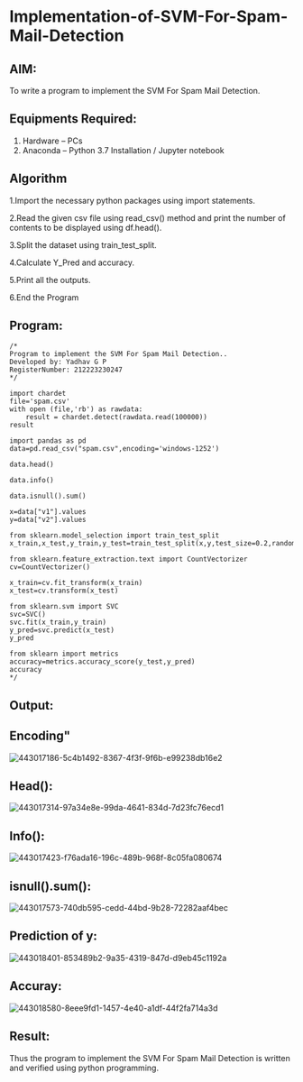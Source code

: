 # Implementation-of-SVM-For-Spam-Mail-Detection

## AIM:
To write a program to implement the SVM For Spam Mail Detection.

## Equipments Required:
1. Hardware – PCs
2. Anaconda – Python 3.7 Installation / Jupyter notebook

## Algorithm
1.Import the necessary python packages using import statements.

2.Read the given csv file using read_csv() method and print the number of contents to be displayed using df.head().

3.Split the dataset using train_test_split.

4.Calculate Y_Pred and accuracy.

5.Print all the outputs.

6.End the Program

## Program:
```
/*
Program to implement the SVM For Spam Mail Detection..
Developed by: Yadhav G P
RegisterNumber: 212223230247
*/
```
```
import chardet
file='spam.csv'
with open (file,'rb') as rawdata:
    result = chardet.detect(rawdata.read(100000))
result

import pandas as pd
data=pd.read_csv("spam.csv",encoding='windows-1252')

data.head()

data.info()

data.isnull().sum()

x=data["v1"].values
y=data["v2"].values

from sklearn.model_selection import train_test_split
x_train,x_test,y_train,y_test=train_test_split(x,y,test_size=0.2,random_state=0)

from sklearn.feature_extraction.text import CountVectorizer
cv=CountVectorizer()

x_train=cv.fit_transform(x_train)
x_test=cv.transform(x_test)

from sklearn.svm import SVC
svc=SVC()
svc.fit(x_train,y_train)
y_pred=svc.predict(x_test)
y_pred

from sklearn import metrics
accuracy=metrics.accuracy_score(y_test,y_pred)
accuracy
*/
```

## Output:
## Encoding"
![443017186-5c4b1492-8367-4f3f-9f6b-e99238db16e2](https://github.com/user-attachments/assets/c7ad5b3d-27b3-4d41-8d48-9d17ccda28a3)
## Head():
![443017314-97a34e8e-99da-4641-834d-7d23fc76ecd1](https://github.com/user-attachments/assets/89b89b27-e0d4-4904-823a-f4c49058ff8a)
## Info():
![443017423-f76ada16-196c-489b-968f-8c05fa080674](https://github.com/user-attachments/assets/2473802c-6cf5-4d63-8aa2-028aafd6e8e9)

## isnull().sum():
![443017573-740db595-cedd-44bd-9b28-72282aaf4bec](https://github.com/user-attachments/assets/62bfae50-78aa-4c27-a198-7a2490d5827f)
## Prediction of y:
![443018401-853489b2-9a35-4319-847d-d9eb45c1192a](https://github.com/user-attachments/assets/5e2adeef-5cce-4839-ad77-95e7e5158e86)

## Accuray:
![443018580-8eee9fd1-1457-4e40-a1df-44f2fa714a3d](https://github.com/user-attachments/assets/d3a8beba-f999-4ac6-8288-6b4fbdeb1f78)

## Result:
Thus the program to implement the SVM For Spam Mail Detection is written and verified using python programming.
